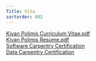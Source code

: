 ```yaml
---
Title: Vita
sortorder: 002
---
```

[Kivan Polimis Curriculum Vitae.pdf](../../docs/Kivan_Polimis_Curriculum_Vitae.pdf)  
[Kivan Polimis Resume.pdf](../../docs/Kivan_Polimis_Resume.pdf)  
[Software Carpentry Certification](../../docs/Software_Carpentry_Certification.pdf)  
[Data Carpentry Certification](../../docs/Data_Carpentry_Certification.pdf)
